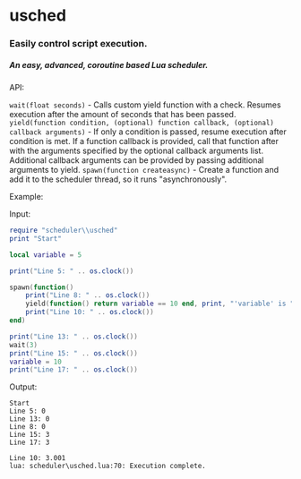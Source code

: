 # usched
### Easily control script execution.
##### An easy, advanced, coroutine based Lua scheduler. 

API: 

`wait(float seconds)` - Calls custom yield function with a check. Resumes execution after the amount of seconds that has been passed.
`yield(function condition, (optional) function callback, (optional) callback arguments)` - If only a condition is passed, resume execution after condition is met. If a function callback is provided, call that function after with the arguments specified by the optional callback arguments list. Additional callback arguments can be provided by passing additional arguments to yield. 
`spawn(function createasync)` - Create a function and add it to the scheduler thread, so it runs "asynchronously". 


Example:

Input:
```lua
require "scheduler\\usched"
print "Start"

local variable = 5

print("Line 5: " .. os.clock())

spawn(function()
	print("Line 8: " .. os.clock())
	yield(function() return variable == 10 end, print, "'variable' is " .. variable)
	print("Line 10: " .. os.clock())
end)

print("Line 13: " .. os.clock())
wait(3)
print("Line 15: " .. os.clock())
variable = 10
print("Line 17: " .. os.clock())
```

Output:
```
Start
Line 5: 0
Line 13: 0
Line 8: 0
Line 15: 3
Line 17: 3

Line 10: 3.001
lua: scheduler\usched.lua:70: Execution complete.
```
